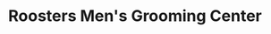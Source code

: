 ---
title: "Roosters Men's Grooming Center"
url: /bellevue/roosters-mens-grooming-center/
shop: Friseur
---